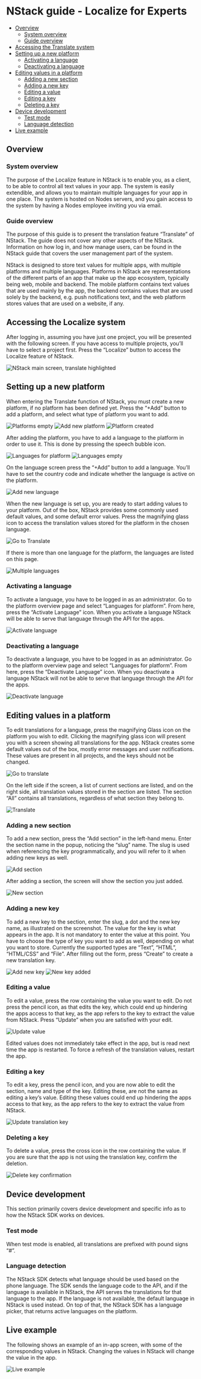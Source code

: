 # NStack guide - Localize for Experts

* [Overview](#overview)
	* [System overview](#system-overview)
	* [Guide overview](#guide-overview)
* [Accessing the Translate system](#accessing-the-translate-system) 
* [Setting up a new platform](#setting-up-a-new-platform)
	* [Activating a language](#activating-a-language)
	* [Deactivating a language](#deactivating-a-language)
* [Editing values in a platform](#editing-values-in-a-platform)
	* [Adding a new section](#adding-a-new-section)
	* [Adding a new key](#adding-a-new-key)
	* [Editing a value](#editing-a-value)
	* [Editing a key](#editing-a-key)
	* [Deleting a key](#deleting-a-key)
* [Device development](#device-development)
	* [Test mode](#test-mode)
	* [Language detection](#language-detection)
* [Live example](#live-example)

## Overview
### System overview

The purpose of the Localize feature in NStack is to enable you, as a client, to be able to control all text values in your app. The system is easily extendible, and allows you to maintain multiple languages for your app in one place. The system is hosted on Nodes servers, and you gain access to the system by having a Nodes employee inviting you via email.

### Guide overview

The purpose of this guide is to present the translation feature “Translate” of NStack. The guide does not cover any other aspects of the NStack. Information on how log in, and how manage users, can be found in the NStack guide that covers the user management part of the system.

NStack is designed to store text values for multiple apps, with multiple platforms and multiple languages. Platforms in NStack are representations of the different parts of an app that make up the app ecosystem, typically being web, mobile and backend. The mobile platform contains text values that are used mainly by the app, the backend contains values that are used solely by the backend, e.g. push notifications text, and the web platform stores values that are used on a website, if any.

## Accessing the Localize system

After logging in, assuming you have just one project, you will be presented with the following screen. If you have access to multiple projects, you’ll have to select a project first. Press the “Localize” button to access the Localize feature of NStack.

![NStack main screen, translate highlighted](../../images/Guides/TranslateForExperts/nstack_main_translate.png)

## Setting up a new platform

When entering the Translate function of NStack, you must create a new platform, if no platform has been defined yet. Press the “+Add” button to add a platform, and select what type of platform you want to add.

![Platforms empty](../../images/Guides/TranslateForExperts/platforms_empty.png)
![Add new platform](../../images/Guides/TranslateForExperts/add_new_platform.png)
![Platform created](../../images/Guides/TranslateForExperts/platform_created.png)

After adding the platform, you have to add a language to the platform in order to use it. This is done by pressing the speech bubble icon.

![Languages for platform](../../images/Guides/TranslateForExperts/languages_for_platform.png)
![Languages empty](../../images/Guides/TranslateForExperts/languages_empty.png)

On the language screen press the “+Add” button to add a language. You’ll have to set the country code and indicate whether the language is active on the platform.

![Add new language](../../images/Guides/TranslateForExperts/add_new_language.png)

When the new language is set up, you are ready to start adding values to your platform. Out of the box, NStack provides some commonly used default values, and some default error values. Press the magnifying glass icon to access the translation values stored for the platform in the chosen language.

![Go to Translate](../../images/Guides/TranslateForExperts/go_to_translate.png)

If there is more than one language for the platform, the languages are listed on this page.

![Multiple languages](../../images/Guides/TranslateForExperts/multiple_languages.png)

### Activating a language

To activate a language, you have to be logged in as an administrator. Go to the platform overview page and select “Languages for platform”. From here, press  the “Activate Language” icon. When you activate a language NStack will be able to serve that language through the API for the apps.

![Activate language](../../images/Guides/TranslateForExperts/activate_language.png)

### Deactivating a language

To deactivate a language, you have to be logged in as an administrator. Go to the platform overview page and select “Languages for platform”. From here, press  the “Deactivate Language” icon. When you deactivate a language NStack will not be able to serve that language through the API for the apps.

![Deactivate language](../../images/Guides/TranslateForExperts/deactivate_language.png)

## Editing values in a platform

To edit translations for a language, press the magnifying Glass icon on the platform you wish to edit. Clicking the magnifying glass icon will present you with a screen showing all translations for the app. NStack creates some default values out of the box, mostly error messages and user notifications. These values are present in all projects, and the keys should not be changed.

![Go to translate](../../images/Guides/TranslateForExperts/platform_go_to_translate.png)

On the left side if the screen, a list of current sections are listed, and on the right side, all translation values stored in the section are listed. The section “All” contains all translations, regardless of what section they belong to.

![Translate](../../images/Guides/TranslateForExperts/translate.png)

### Adding a new section

To add a new section, press the “Add section” in the left-hand menu. Enter the section name in the popup, noticing the “slug” name. The slug is used when referencing the key programmatically, and you will refer to it when adding new keys as well.

![Add section](../../images/Guides/TranslateForExperts/add_section.png)

After adding a section, the screen will show the section you just added.

![New section](../../images/Guides/TranslateForExperts/new_section_empty.png)

### Adding a new key

To add a new key to the section, enter the slug, a dot and the new key name, as illustrated on the screenshot. The value for the key is what appears in the app. It is not mandatory to enter the value at this point. You have to choose the type of key you want to add as well, depending on what you want to store. Currently the supported types are “Text”, “HTML”, “HTML/CSS” and “File”. After filling out the form, press “Create” to create a new translation key.

![Add new key](../../images/Guides/TranslateForExperts/add_new_key.png)
![New key added](../../images/Guides/TranslateForExperts/new_key_added.png)

### Editing a value

To edit a value, press the row containing the value you want to edit. Do not press the pencil icon, as that edits the key, which could end up hindering the apps access to that key, as the app refers to the key to extract the value from NStack. Press “Update” when you are satisfied with your edit.

![Update value](../../images/Guides/TranslateForExperts/update_value.png)

Edited values does not immediately take effect in the app, but is read next time the app is restarted. To force a refresh of the translation values, restart the app.


### Editing a key

To edit a key, press the pencil icon, and you are now able to edit the section, name and type of the key. Editing these, are not the same as editing a key’s value. Editing these values could end up hindering the apps access to that key, as the app refers to the key to extract the value from NStack.

![Update translation key](../../images/Guides/TranslateForExperts/update_key.png)

### Deleting a key

To delete a value, press the cross icon in the row containing the value. If you are sure that the app is not using the translation key, confirm the deletion.

![Delete key confirmation](../../images/Guides/TranslateForExperts/delete_key_confirmation.png)

## Device development

This section primarily covers device development and specific info as to how the NStack SDK works on devices.

### Test mode

When test mode is enabled, all translations are prefixed with pound signs “#”.

### Language detection

The NStack SDK detects what language should be used based on the phone language. The SDK sends the language code to the API, and if the language is available in NStack, the API serves the translations for that language to the app. If the language is not available, the default language in NStack is used instead. On top of that, the NStack SDK has a language picker, that returns active languages on the platform.

## Live example

The following shows an example of an in-app screen, with some of the corresponding values in NStack. Changing the values in NStack will change the value in the app.

![Live example](../../images/Guides/TranslateForExperts/example.png)